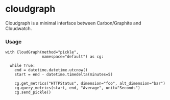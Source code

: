 cloudgraph
==========

Cloudgraph is a minimal interface between Carbon/Graphite and Cloudwatch.

### Usage

    with CloudGraph(method="pickle",
                    namespace="default") as cg:
                    
      while True:
        end = datetime.datetime.utcnow()
        start = end - datetime.timedelta(minutes=5)
        
        cg.get_metrics("HTTPStatus", dimension="foo", alt_dimension="bar") 
        cg.query_metrics(start, end, "Average", unit="Seconds")
        cg.send_pickle()
        


